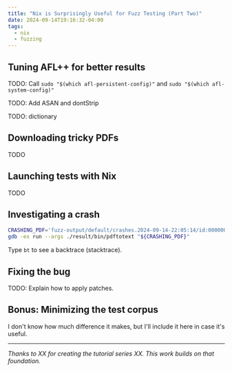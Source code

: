 ```yaml
---
title: "Nix is Surprisingly Useful for Fuzz Testing (Part Two)"
date: 2024-09-14T19:16:32-04:00
tags:
  - nix
  - fuzzing
---
```


## Tuning AFL++ for better results

TODO: Call `sudo "$(which afl-persistent-config)"` and `sudo "$(which afl-system-config)"`

TODO: Add ASAN and dontStrip

TODO: dictionary

## Downloading tricky PDFs

TODO

## Launching tests with Nix

TODO

## Investigating a crash

```bash
CRASHING_PDF='fuzz-output/default/crashes.2024-09-14-22:05:14/id:000000,sig:11,src:000862+000165,time:102771,execs:57754,op:splice,rep:13'
gdb -ex run --args ./result/bin/pdftotext "${CRASHING_PDF}"
```

Type `bt` to see a backtrace (stacktrace).

## Fixing the bug

TODO: Explain how to apply patches.

## Bonus: Minimizing the test corpus

I don't know how much difference it makes, but I'll include it here in case it's useful.

---

_Thanks to XX for creating the tutorial series XX. This work builds on that foundation._
